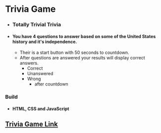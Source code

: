 # Trivia Game

*  ### Totally Trivial Trivia
*  #### You have 4 questions to answer based on some of the United States history and it's independence.
   * Their is a start button with 50 seconds to countdown.
   * After questions are answered your results will display correct answers. 
      * Correct
      * Unanswered 
      * Wrong
          * after countdown
         
### Build
*  #### HTML, CSS and JavaScript

## [Trivia Game Link](https://spacejnk.github.io/TriviaGame/)



